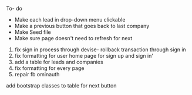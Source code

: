 To- do
- Make each lead in drop-down menu clickable
- Make a previous button that goes back to last company
- Make Seed file
- Make sure page doesn't need to refresh for next


1. fix sign in process through devise- rollback transaction through sign in
2. fix formatting for user home page for sign up and sign in'
3. add a table for leads and companies
4. fix formatting for every page
5. repair fb ominauth



add bootstrap classes to table for next button
